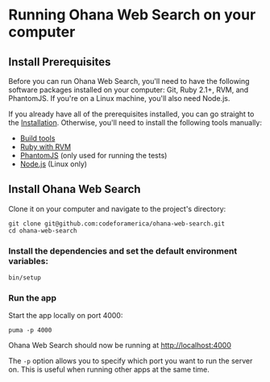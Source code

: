 
# Running Ohana Web Search on your computer

## Install Prerequisites

Before you can run Ohana Web Search, you'll need to have the following software
packages installed on your computer: Git, Ruby 2.1+, RVM, and PhantomJS.
If you're on a Linux machine, you'll also need Node.js.

If you already have all of the prerequisites installed, you can go straight
to the [Installation](#install-ohana-web-search). Otherwise, you'll need to
install the following tools manually:

- [Build tools][build-tools]
- [Ruby with RVM][ruby]
- [PhantomJS][phantomjs] (only used for running the tests)
- [Node.js][node] (Linux only)

[build-tools]: https://github.com/codeforamerica/howto/blob/master/Build-Tools.md
[ruby]: https://github.com/codeforamerica/howto/blob/master/Ruby.md
[phantomjs]: https://github.com/jonleighton/poltergeist#installing-phantomjs
[node]: https://github.com/codeforamerica/howto/blob/master/Node.js.md


## Install Ohana Web Search

Clone it on your computer and navigate to the project's directory:

    git clone git@github.com:codeforamerica/ohana-web-search.git
    cd ohana-web-search

### Install the dependencies and set the default environment variables:

    bin/setup

### Run the app
Start the app locally on port 4000:

    puma -p 4000

Ohana Web Search should now be running at [http://localhost:4000](http://localhost:4000)

The `-p` option allows you to specify which port you want to run the server on. This is useful when running other apps at the same time.
